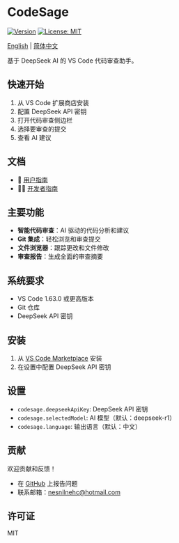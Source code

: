 # CodeSage

[![Version](https://img.shields.io/badge/version-0.1.0-blue.svg)](https://marketplace.visualstudio.com/items?itemName=nesnilnehc.codesage)
[![License: MIT](https://img.shields.io/badge/License-MIT-yellow.svg)](https://opensource.org/licenses/MIT)

[English](README.en.md) | [简体中文](README.zh-CN.md)

基于 DeepSeek AI 的 VS Code 代码审查助手。

## 快速开始

1. 从 VS Code 扩展商店安装
2. 配置 DeepSeek API 密钥
3. 打开代码审查侧边栏
4. 选择要审查的提交
5. 查看 AI 建议

## 文档

- 📖 [用户指南](docs/zh-CN/user-guide.md)
- 👨‍💻 [开发者指南](docs/zh-CN/developer-guide.md)

## 主要功能

- **智能代码审查**：AI 驱动的代码分析和建议
- **Git 集成**：轻松浏览和审查提交
- **文件浏览器**：跟踪更改和文件修改
- **审查报告**：生成全面的审查摘要

## 系统要求

- VS Code 1.63.0 或更高版本
- Git 仓库
- DeepSeek API 密钥

## 安装

1. 从 [VS Code Marketplace](https://marketplace.visualstudio.com/items?itemName=nesnilnehc.codesage) 安装
2. 在设置中配置 DeepSeek API 密钥

## 设置

- `codesage.deepseekApiKey`: DeepSeek API 密钥
- `codesage.selectedModel`: AI 模型（默认：deepseek-r1）
- `codesage.language`: 输出语言（默认：中文）

## 贡献

欢迎贡献和反馈！

- 在 [GitHub](https://github.com/nesnilnehc/CodeSage/issues) 上报告问题
- 联系邮箱：<nesnilnehc@hotmail.com>

## 许可证

MIT